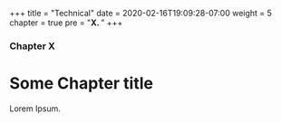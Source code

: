 +++
title = "Technical"
date = 2020-02-16T19:09:28-07:00
weight = 5
chapter = true
pre = "<b>X. </b>"
+++

### Chapter X

# Some Chapter title

Lorem Ipsum.